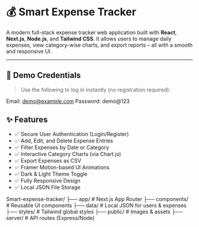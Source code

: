 # 💰 Smart Expense Tracker

A modern full-stack expense tracker web application built with **React**, **Next.js**, **Node.js**, and **Tailwind CSS**. It allows users to manage daily expenses, view category-wise charts, and export reports – all with a smooth and responsive UI.

---

## 🔑 Demo Credentials

> Use the following to log in instantly (no registration required):

Email: demo@example.com
Password: demo@123
## ✨ Features

- ✅ Secure User Authentication (Login/Register)
- ✅ Add, Edit, and Delete Expense Entries
- ✅ Filter Expenses by Date or Category
- ✅ Interactive Category Charts (via Chart.js)
- ✅ Export Expenses as CSV
- ✅ Framer Motion-based UI Animations
- ✅ Dark & Light Theme Toggle
- ✅ Fully Responsive Design
- ✅ Local JSON File Storage

Smart-expense-tracker/
├── app/               # Next.js App Router
├── components/        # Reusable UI components
├── data/              # Local JSON for users & expenses
├── styles/            # Tailwind global styles
├── public/            # Images & assets
├── server/            # API routes (Express/Node)

